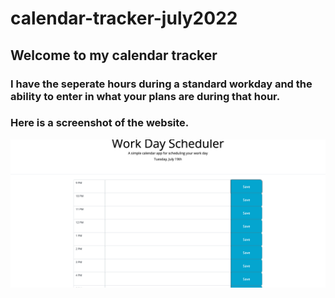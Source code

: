 # calendar-tracker-july2022

## Welcome to my calendar tracker

### I have the seperate hours during a standard workday and the ability to enter in what your plans are during that hour.

### Here is a screenshot of the website. 

![Picture of the calender website](assets/Screenshot.png "Top of page")

### 